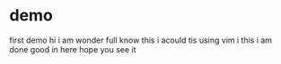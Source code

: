 # demo
first demo
hi i am wonder full know this i acould tis using vim
i this i am done good in here hope you see it
